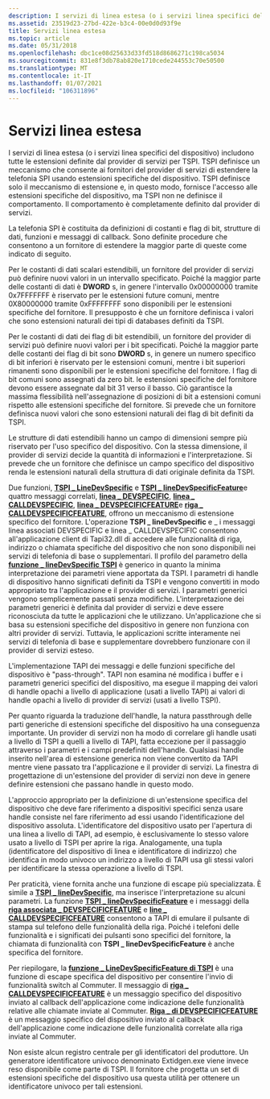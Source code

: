 ```yaml
---
description: I servizi di linea estesa (o i servizi linea specifici del dispositivo) includono tutte le estensioni definite dal provider di servizi per TSPI.
ms.assetid: 23519d23-27bd-422e-b3c4-00e0d0d93f9e
title: Servizi linea estesa
ms.topic: article
ms.date: 05/31/2018
ms.openlocfilehash: dbc1ce08d25633d33fd518d8686271c198ca5034
ms.sourcegitcommit: 831e8f3db78ab820e1710cede244553c70e50500
ms.translationtype: MT
ms.contentlocale: it-IT
ms.lasthandoff: 01/07/2021
ms.locfileid: "106311896"
---
```

# <a name="extended-line-services"></a>Servizi linea estesa

I servizi di linea estesa (o i servizi linea specifici del dispositivo) includono tutte le estensioni definite dal provider di servizi per TSPI. TSPI definisce un meccanismo che consente ai fornitori del provider di servizi di estendere la telefonia SPI usando estensioni specifiche del dispositivo. TSPI definisce solo il meccanismo di estensione e, in questo modo, fornisce l'accesso alle estensioni specifiche del dispositivo, ma TSPI non ne definisce il comportamento. Il comportamento è completamente definito dal provider di servizi.

La telefonia SPI è costituita da definizioni di costanti e flag di bit, strutture di dati, funzioni e messaggi di callback. Sono definite procedure che consentono a un fornitore di estendere la maggior parte di queste come indicato di seguito.

Per le costanti di dati scalari estendibili, un fornitore del provider di servizi può definire nuovi valori in un intervallo specificato. Poiché la maggior parte delle costanti di dati è **DWORD** s, in genere l'intervallo 0x00000000 tramite 0x7FFFFFFF è riservato per le estensioni future comuni, mentre 0X80000000 tramite 0xFFFFFFFF sono disponibili per le estensioni specifiche del fornitore. Il presupposto è che un fornitore definisca i valori che sono estensioni naturali dei tipi di databases definiti da TSPI.

Per le costanti di dati dei flag di bit estendibili, un fornitore del provider di servizi può definire nuovi valori per i bit specificati. Poiché la maggior parte delle costanti dei flag di bit sono **DWORD** s, in genere un numero specifico di bit inferiori è riservato per le estensioni comuni, mentre i bit superiori rimanenti sono disponibili per le estensioni specifiche del fornitore. I flag di bit comuni sono assegnati da zero bit. le estensioni specifiche del fornitore devono essere assegnate dal bit 31 verso il basso. Ciò garantisce la massima flessibilità nell'assegnazione di posizioni di bit a estensioni comuni rispetto alle estensioni specifiche del fornitore. Si prevede che un fornitore definisca nuovi valori che sono estensioni naturali dei flag di bit definiti da TSPI.

Le strutture di dati estendibili hanno un campo di dimensioni sempre più riservato per l'uso specifico del dispositivo. Con la stessa dimensione, il provider di servizi decide la quantità di informazioni e l'interpretazione. Si prevede che un fornitore che definisce un campo specifico del dispositivo renda le estensioni naturali della struttura di dati originale definita da TSPI.

Due funzioni, [**TSPI \_ LineDevSpecific**](/windows/win32/api/tspi/nf-tspi-tspi_linedevspecific) e [**TSPI \_ lineDevSpecificFeature**](/windows/win32/api/tspi/nf-tspi-tspi_linedevspecificfeature)e quattro messaggi correlati, [**linea \_ DEVSPECIFIC**](/previous-versions/windows/desktop/legacy/ms725225(v=vs.85)), [**linea \_ CALLDEVSPECIFIC**](line-calldevspecific.md), [**linea \_ DEVSPECIFICFEATURE**](/previous-versions/windows/desktop/legacy/ms725227(v=vs.85))e [**riga \_ CALLDEVSPECIFICFEATURE**](line-calldevspecificfeature.md), offrono un meccanismo di estensione specifico del fornitore. L'operazione **TSPI \_ lineDevSpecific** e \_ i messaggi linea associati DEVSPECIFIC e linea \_ CALLDEVSPECIFIC consentono all'applicazione client di Tapi32.dll di accedere alle funzionalità di riga, indirizzo o chiamata specifiche del dispositivo che non sono disponibili nei servizi di telefonia di base o supplementari. Il profilo del parametro della [**funzione \_ lineDevSpecific TSPI**](/windows/win32/api/tspi/nf-tspi-tspi_linedevspecific) è generico in quanto la minima interpretazione dei parametri viene apportata da TSPI. I parametri di handle di dispositivo hanno significati definiti da TSPI e vengono convertiti in modo appropriato tra l'applicazione e il provider di servizi. I parametri generici vengono semplicemente passati senza modifiche. L'interpretazione dei parametri generici è definita dal provider di servizi e deve essere riconosciuta da tutte le applicazioni che le utilizzano. Un'applicazione che si basa su estensioni specifiche del dispositivo in genere non funziona con altri provider di servizi. Tuttavia, le applicazioni scritte interamente nei servizi di telefonia di base e supplementare dovrebbero funzionare con il provider di servizi esteso.

L'implementazione TAPI dei messaggi e delle funzioni specifiche del dispositivo è "pass-through". TAPI non esamina né modifica i buffer e i parametri generici specifici del dispositivo, ma esegue il mapping dei valori di handle opachi a livello di applicazione (usati a livello TAPI) ai valori di handle opachi a livello di provider di servizi (usati a livello TSPI).

Per quanto riguarda la traduzione dell'handle, la natura passthrough delle parti generiche di estensioni specifiche del dispositivo ha una conseguenza importante. Un provider di servizi non ha modo di correlare gli handle usati a livello di TSPI a quelli a livello di TAPI, fatta eccezione per il passaggio attraverso i parametri e i campi predefiniti dell'handle. Qualsiasi handle inserito nell'area di estensione generica non viene convertito da TAPI mentre viene passato tra l'applicazione e il provider di servizi. La finestra di progettazione di un'estensione del provider di servizi non deve in genere definire estensioni che passano handle in questo modo.

L'approccio appropriato per la definizione di un'estensione specifica del dispositivo che deve fare riferimento a dispositivi specifici senza usare handle consiste nel fare riferimento ad essi usando l'identificazione del dispositivo assoluta. L'identificatore del dispositivo usato per l'apertura di una linea a livello di TAPI, ad esempio, è esclusivamente lo stesso valore usato a livello di TSPI per aprire la riga. Analogamente, una tupla (identificatore del dispositivo di linea e identificatore di indirizzo) che identifica in modo univoco un indirizzo a livello di TAPI usa gli stessi valori per identificare la stessa operazione a livello di TSPI.

Per praticità, viene fornita anche una funzione di escape più specializzata. È simile a [**TSPI \_ lineDevSpecific**](/windows/win32/api/tspi/nf-tspi-tspi_linedevspecific), ma inserisce l'interpretazione su alcuni parametri. La funzione [**TSPI \_ lineDevSpecificFeature**](/windows/win32/api/tspi/nf-tspi-tspi_linedevspecificfeature) e i messaggi della [**riga associata \_ DEVSPECIFICFEATURE**](/previous-versions/windows/desktop/legacy/ms725227(v=vs.85)) e [**line \_ CALLDEVSPECIFICFEATURE**](line-calldevspecificfeature.md) consentono a TAPI di emulare il pulsante di stampa sul telefono delle funzionalità della riga. Poiché i telefoni delle funzionalità e i significati dei pulsanti sono specifici del fornitore, la chiamata di funzionalità con **TSPI \_ lineDevSpecificFeature** è anche specifica del fornitore.

Per riepilogare, la [**funzione \_ LineDevSpecificFeature di TSPI**](/windows/win32/api/tspi/nf-tspi-tspi_linedevspecificfeature) è una funzione di escape specifica del dispositivo per consentire l'invio di funzionalità switch al Commuter. Il messaggio di [**riga \_ CALLDEVSPECIFICFEATURE**](line-calldevspecificfeature.md) è un messaggio specifico del dispositivo inviato al callback dell'applicazione come indicazione delle funzionalità relative alle chiamate inviate al Commuter. [**Riga \_ di DEVSPECIFICFEATURE**](/previous-versions/windows/desktop/legacy/ms725227(v=vs.85)) è un messaggio specifico del dispositivo inviato al callback dell'applicazione come indicazione delle funzionalità correlate alla riga inviate al Commuter.

Non esiste alcun registro centrale per gli identificatori del produttore. Un generatore identificatore univoco denominato Extidgen.exe viene invece reso disponibile come parte di TSPI. Il fornitore che progetta un set di estensioni specifiche del dispositivo usa questa utilità per ottenere un identificatore univoco per tali estensioni.

 

 
